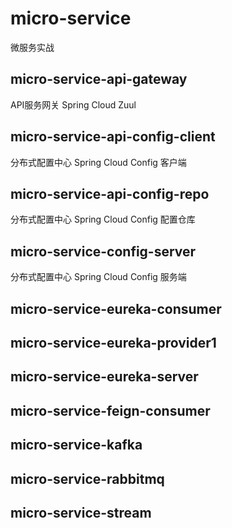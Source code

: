 # micro-service
微服务实战

## micro-service-api-gateway 
API服务网关 Spring Cloud Zuul

## micro-service-api-config-client 
分布式配置中心 Spring Cloud Config 客户端

## micro-service-api-config-repo
分布式配置中心 Spring Cloud Config 配置仓库

## micro-service-config-server
分布式配置中心 Spring Cloud Config 服务端

## micro-service-eureka-consumer

## micro-service-eureka-provider1

## micro-service-eureka-server

## micro-service-feign-consumer

## micro-service-kafka

## micro-service-rabbitmq

## micro-service-stream




